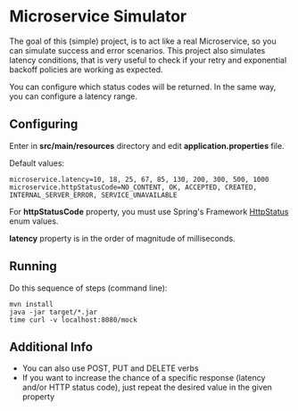 # Microservice Simulator

The goal of this (simple) project, is to act like a real Microservice, so you can simulate success and error scenarios. This project also simulates latency conditions, that is very useful to check if your retry and exponential backoff policies are working as expected.

You can configure which status codes will be returned. In the same way, you can configure a latency range.

## Configuring

Enter in **src/main/resources** directory and edit **application.properties** file.

Default values:


```
microservice.latency=10, 18, 25, 67, 85, 130, 200, 300, 500, 1000
microservice.httpStatusCode=NO_CONTENT, OK, ACCEPTED, CREATED, INTERNAL_SERVER_ERROR, SERVICE_UNAVAILABLE
```

For **httpStatusCode** property, you must use Spring's Framework [HttpStatus](https://docs.spring.io/spring/docs/current/javadoc-api/org/springframework/http/HttpStatus.html) enum values.

**latency** property is in the order of magnitude of milliseconds.

## Running

Do this sequence of steps (command line):

```
mvn install
java -jar target/*.jar
time curl -v localhost:8080/mock
```

## Additional Info

- You can also use POST, PUT and DELETE verbs
- If you want to increase the chance of a specific response (latency and/or HTTP status code), just repeat the desired value in the given property 
